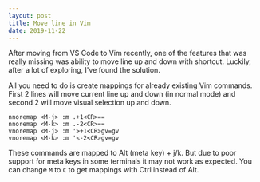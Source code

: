 ```yaml
---
layout: post
title: Move line in Vim
date: 2019-11-22
---
```


After moving from VS Code to Vim recently, one of the features that was
really missing was ability to move line up and down with shortcut.
Luckily, after a lot of exploring, I've found the solution.

All you need to do is create mappings for already existing Vim commands.
First 2 lines will move current line up and down (in normal mode) and
second 2 will move visual selection up and down.

```vim
nnoremap <M-j> :m .+1<CR>==
nnoremap <M-k> :m .-2<CR>==
vnoremap <M-j> :m '>+1<CR>gv=gv
vnoremap <M-k> :m '<-2<CR>gv=gv
```

These commands are mapped to Alt (meta key) + j/k. But due to poor
support for meta keys in some terminals it may not work as expected. You
can change `M` to `C` to get mappings with Ctrl instead of Alt.
